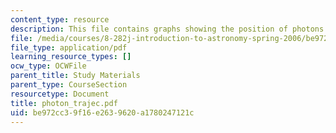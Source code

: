 ```yaml
---
content_type: resource
description: This file contains graphs showing the position of photons.
file: /media/courses/8-282j-introduction-to-astronomy-spring-2006/be972cc39f16e2639620a1780247121c_photon_trajec.pdf
file_type: application/pdf
learning_resource_types: []
ocw_type: OCWFile
parent_title: Study Materials
parent_type: CourseSection
resourcetype: Document
title: photon_trajec.pdf
uid: be972cc3-9f16-e263-9620-a1780247121c
---
```

